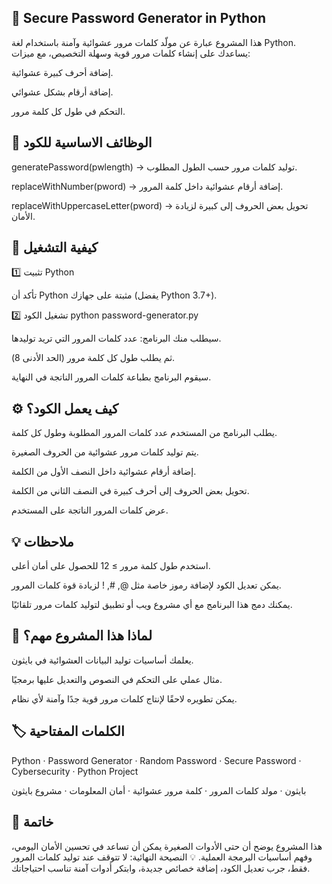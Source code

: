 ## 🔐 Secure Password Generator in Python

هذا المشروع عبارة عن مولّد كلمات مرور عشوائية وآمنة باستخدام لغة Python.
يساعدك على إنشاء كلمات مرور قوية وسهلة التخصيص، مع ميزات:

إضافة أحرف كبيرة عشوائية.

إضافة أرقام بشكل عشوائي.

التحكم في طول كل كلمة مرور.

## 📂 الوظائف الاساسية للكود


generatePassword(pwlength) → توليد كلمات مرور حسب الطول المطلوب.

replaceWithNumber(pword) → إضافة أرقام عشوائية داخل كلمة المرور.

replaceWithUppercaseLetter(pword) → تحويل بعض الحروف إلى كبيرة لزيادة الأمان.

## 🚀 كيفية التشغيل
1️⃣ تثبيت Python

تأكد أن Python مثبتة على جهازك (يفضل Python 3.7+).

2️⃣ تشغيل الكود
python password-generator.py


سيطلب منك البرنامج: عدد كلمات المرور التي تريد توليدها.

ثم يطلب طول كل كلمة مرور (الحد الأدنى 8).

سيقوم البرنامج بطباعة كلمات المرور الناتجة في النهاية.

## ⚙️ كيف يعمل الكود؟

يطلب البرنامج من المستخدم عدد كلمات المرور المطلوبة وطول كل كلمة.

يتم توليد كلمات مرور عشوائية من الحروف الصغيرة.

إضافة أرقام عشوائية داخل النصف الأول من الكلمة.

تحويل بعض الحروف إلى أحرف كبيرة في النصف الثاني من الكلمة.

عرض كلمات المرور الناتجة على المستخدم.

## 💡 ملاحظات

استخدم طول كلمة مرور ≥ 12 للحصول على أمان أعلى.

يمكن تعديل الكود لإضافة رموز خاصة مثل @, #, ! لزيادة قوة كلمات المرور.

يمكنك دمج هذا البرنامج مع أي مشروع ويب أو تطبيق لتوليد كلمات مرور تلقائيًا.

## 🎯 لماذا هذا المشروع مهم؟

يعلمك أساسيات توليد البيانات العشوائية في بايثون.

مثال عملي على التحكم في النصوص والتعديل عليها برمجيًا.

يمكن تطويره لاحقًا لإنتاج كلمات مرور قوية جدًا وآمنة لأي نظام.

## 🏷️ الكلمات المفتاحية

Python · Password Generator · Random Password · Secure Password · Cybersecurity · Python Project

بايثون · مولد كلمات المرور · كلمة مرور عشوائية · أمان المعلومات · مشروع بايثون

## 📝 خاتمة

هذا المشروع يوضح أن حتى الأدوات الصغيرة يمكن أن تساعد في تحسين الأمان اليومي، وفهم أساسيات البرمجة العملية.
💡 النصيحة النهائية: لا تتوقف عند توليد كلمات المرور فقط، جرب تعديل الكود، إضافة خصائص جديدة، وابتكر أدوات آمنة تناسب احتياجاتك.

